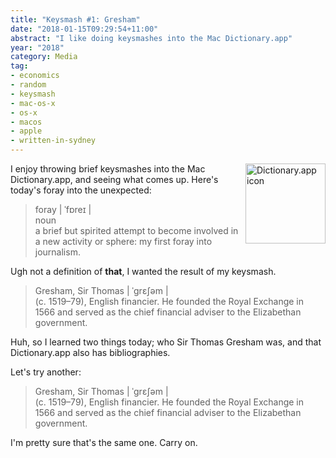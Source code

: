 ```yaml
---
title: "Keysmash #1: Gresham"
date: "2018-01-15T09:29:54+11:00"
abstract: "I like doing keysmashes into the Mac Dictionary.app"
year: "2018"
category: Media
tag:
- economics
- random
- keysmash
- mac-os-x
- os-x
- macos
- apple
- written-in-sydney
---
```

<p><img src="https://rubenerd.com/files/2018/icon-macdict@1x.png" srcset="https://rubenerd.com/files/2018/icon-macdict@1x.png 1x, https://rubenerd.com/files/2018/icon-macdict@2x.png 2x" alt="Dictionary.app icon" style="width:128px; height:128px; float:right; margin:0 0 1em 0" /></p>

I enjoy throwing brief keysmashes into the Mac Dictionary.app, and seeing what comes up. Here's today's foray into the unexpected:

> foray | ˈfɒreɪ |  
> noun  
> a brief but spirited attempt to become involved in a new activity or
> sphere: my first foray into journalism.

Ugh not a definition of **that**, I wanted the result of my keysmash.

> Gresham, Sir Thomas | ˈɡrɛʃəm |  
> (c. 1519–79), English financier. He founded the Royal Exchange in 1566
> and served as the chief financial adviser to the Elizabethan government.

Huh, so I learned two things today; who Sir Thomas Gresham was, and that Dictionary.app also has bibliographies.

Let's try another:

> Gresham, Sir Thomas | ˈɡrɛʃəm |  
> (c. 1519–79), English financier. He founded the Royal Exchange in 1566
> and served as the chief financial adviser to the Elizabethan government.

I'm pretty sure that's the same one. Carry on.

